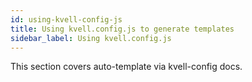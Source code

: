 ```yaml
---
id: using-kvell-config-js
title: Using kvell.config.js to generate templates
sidebar_label: Using kvell.config.js
---
```


This section covers auto-template via kvell-config docs.